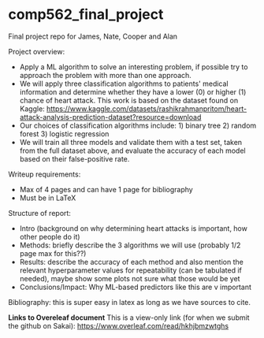 # comp562_final_project
Final project repo for James, Nate, Cooper and Alan

Project overview:

- Apply a ML algorithm to solve an interesting problem, if possible try to approach the problem with more than one approach.
- We will apply three classification algorithms to patients' medical information and determine whether they have a lower (0) or higher (1) chance of heart attack. This work is based on the dataset found on Kaggle: https://www.kaggle.com/datasets/rashikrahmanpritom/heart-attack-analysis-prediction-dataset?resource=download 
- Our choices of classification algorithms include:
        1) binary tree 
        2) random forest
        3) logistic regression
- We will train all three models and validate them with a test set, taken from the full dataset above, and evaluate the accuracy of each model based on their false-positive rate.

Writeup requirements:
- Max of 4 pages and can have 1 page for bibliography 
- Must be in LaTeX 

Structure of report: 
- Intro (background on why determining heart attacks is important, how other people do it)
- Methods: briefly describe the 3 algorithms we will use (probably 1/2 page max for this??)
- Results: describe the accuracy of each method and also mention the relevant hyperparameter values for repeatability (can be tabulated if needed), maybe show some plots not sure what those would be yet 
- Conclusions/Impact: Why ML-based predictors like this are v important 

Bibliography: this is super easy in latex as long as we have sources to cite. 

**Links to Overeleaf document**
This is a view-only link (for when we submit the github on Sakai): https://www.overleaf.com/read/hkhjbmzwtghs 